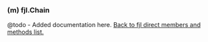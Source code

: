 ### (m) fjl.Chain
@todo - Added documentation here.
[Back to fjl direct members and methods list.](#members-and-methods)
